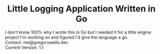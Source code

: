 <h1><center>Little Logging Application Written in Go</center></h1>
I don't know 100% why I wrote this in Go but I needed it for a little engine project I'm working on and figured I'd give the language a go. <br />
Contact: me@gregorywells.dev <br />
Current Version: 1.1
